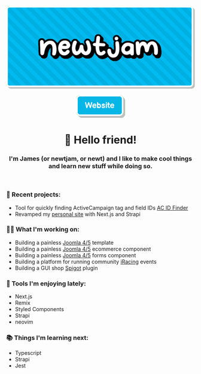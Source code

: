 <p align="center">
  <img src="img/header.png" />
</p>

<div align="center">
  <a href="https://newtjam.com">
    <img src="img/website.png" />
  </a>
</div>

<h1 align="center">
  👋 Hello friend!
</h1>
<h3 align="center">
  I'm James (or newtjam, or newt) and I like to make cool things and learn new stuff while doing so.
</h3>

<br/>

### 🎉 Recent projects:

- Tool for quickly finding ActiveCampaign tag and field IDs [AC ID Finder](https://acidfinder.com)
- Revamped my [personal site](https://newtjam.com) with Next.js and Strapi

### 👨‍💻 What I'm working on:

- Building a painless [Joomla 4/5](https://joomla.org) template
- Building a painless [Joomla 4/5](https://joomla.org) ecommerce component
- Building a painless [Joomla 4/5](https://joomla.org) forms component
- Building a platform for running community [iRacing](https://iracing.com) events
- Building a GUI shop [Spigot](https://spigotmc.org) plugin

### 🌟 Tools I'm enjoying lately:

- Next.js
- Remix
- Styled Components
- Strapi
- neovim

### 📚 Things I'm learning next:

- Typescript
- Strapi
- Jest
